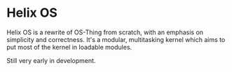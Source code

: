 Helix OS
========

Helix OS is a rewrite of OS-Thing from scratch, with an emphasis on simplicity and correctness.
It's a modular, multitasking kernel which aims to put most of the kernel in loadable modules.

Still very early in development.
